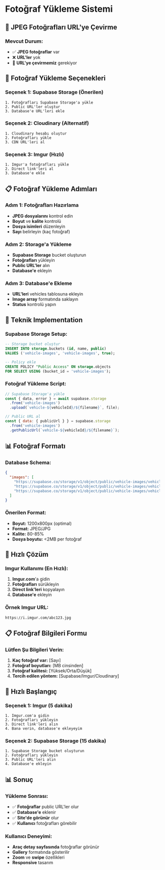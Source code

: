 # Fotoğraf Yükleme Sistemi

## 📸 JPEG Fotoğrafları URL'ye Çevirme

### Mevcut Durum:
- ✅ **JPEG fotoğraflar** var
- ❌ **URL'ler** yok
- 🔄 **URL'ye çevirmemiz** gerekiyor

## 🚀 Fotoğraf Yükleme Seçenekleri

### Seçenek 1: Supabase Storage (Önerilen)
```
1. Fotoğrafları Supabase Storage'a yükle
2. Public URL'ler oluştur
3. Database'e URL'leri ekle
```

### Seçenek 2: Cloudinary (Alternatif)
```
1. Cloudinary hesabı oluştur
2. Fotoğrafları yükle
3. CDN URL'leri al
```

### Seçenek 3: Imgur (Hızlı)
```
1. Imgur'a fotoğrafları yükle
2. Direct link'leri al
3. Database'e ekle
```

## 📋 Fotoğraf Yükleme Adımları

### Adım 1: Fotoğrafları Hazırlama
- **JPEG dosyalarını** kontrol edin
- **Boyut** ve **kalite** kontrolü
- **Dosya isimleri** düzenleyin
- **Sayı** belirleyin (kaç fotoğraf)

### Adım 2: Storage'a Yükleme
- **Supabase Storage** bucket oluşturun
- **Fotoğrafları** yükleyin
- **Public URL'ler** alın
- **Database'e** ekleyin

### Adım 3: Database'e Ekleme
- **URL'leri** vehicles tablosuna ekleyin
- **Image array** formatında saklayın
- **Status** kontrolü yapın

## 🔧 Teknik Implementation

### Supabase Storage Setup:
```sql
-- Storage bucket oluştur
INSERT INTO storage.buckets (id, name, public) 
VALUES ('vehicle-images', 'vehicle-images', true);

-- Policy ekle
CREATE POLICY "Public Access" ON storage.objects 
FOR SELECT USING (bucket_id = 'vehicle-images');
```

### Fotoğraf Yükleme Script:
```javascript
// Supabase Storage'a yükle
const { data, error } = await supabase.storage
  .from('vehicle-images')
  .upload(`vehicle-${vehicleId}/${filename}`, file);

// Public URL al
const { data: { publicUrl } } = supabase.storage
  .from('vehicle-images')
  .getPublicUrl(`vehicle-${vehicleId}/${filename}`);
```

## 📊 Fotoğraf Formatı

### Database Schema:
```json
{
  "images": [
    "https://supabase.co/storage/v1/object/public/vehicle-images/vehicle-1/image1.jpg",
    "https://supabase.co/storage/v1/object/public/vehicle-images/vehicle-1/image2.jpg",
    "https://supabase.co/storage/v1/object/public/vehicle-images/vehicle-1/image3.jpg"
  ]
}
```

### Önerilen Format:
- **Boyut:** 1200x800px (optimal)
- **Format:** JPEG/JPG
- **Kalite:** 80-85%
- **Dosya boyutu:** <2MB per fotoğraf

## 🎯 Hızlı Çözüm

### Imgur Kullanımı (En Hızlı):
1. **Imgur.com**'a gidin
2. **Fotoğrafları** sürükleyin
3. **Direct link'leri** kopyalayın
4. **Database'e** ekleyin

### Örnek Imgur URL:
```
https://i.imgur.com/abc123.jpg
```

## 📋 Fotoğraf Bilgileri Formu

### Lütfen Şu Bilgileri Verin:
1. **Kaç fotoğraf var:** [Sayı]
2. **Fotoğraf boyutları:** [MB cinsinden]
3. **Fotoğraf kalitesi:** [Yüksek/Orta/Düşük]
4. **Tercih edilen yöntem:** [Supabase/Imgur/Cloudinary]

## 🚀 Hızlı Başlangıç

### Seçenek 1: Imgur (5 dakika)
```
1. Imgur.com'a gidin
2. Fotoğrafları yükleyin
3. Direct link'leri alın
4. Bana verin, database'e ekleyeyim
```

### Seçenek 2: Supabase Storage (15 dakika)
```
1. Supabase Storage bucket oluşturun
2. Fotoğrafları yükleyin
3. Public URL'leri alın
4. Database'e ekleyin
```

## 📊 Sonuç

### Yükleme Sonrası:
- ✅ **Fotoğraflar** public URL'ler olur
- ✅ **Database'e** eklenir
- ✅ **Site'de görünür** olur
- ✅ **Kullanıcı** fotoğrafları görebilir

### Kullanıcı Deneyimi:
- **Araç detay sayfasında** fotoğraflar görünür
- **Gallery** formatında gösterilir
- **Zoom** ve **swipe** özellikleri
- **Responsive** tasarım
